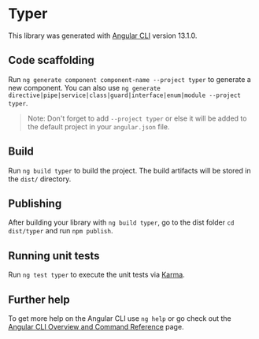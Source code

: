 # Typer

This library was generated with [Angular CLI](https://github.com/angular/angular-cli) version 13.1.0.

## Code scaffolding

Run `ng generate component component-name --project typer` to generate a new component. You can also use `ng generate directive|pipe|service|class|guard|interface|enum|module --project typer`.
> Note: Don't forget to add `--project typer` or else it will be added to the default project in your `angular.json` file. 

## Build

Run `ng build typer` to build the project. The build artifacts will be stored in the `dist/` directory.

## Publishing

After building your library with `ng build typer`, go to the dist folder `cd dist/typer` and run `npm publish`.

## Running unit tests

Run `ng test typer` to execute the unit tests via [Karma](https://karma-runner.github.io).

## Further help

To get more help on the Angular CLI use `ng help` or go check out the [Angular CLI Overview and Command Reference](https://angular.io/cli) page.
